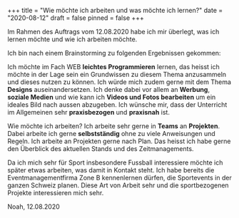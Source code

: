 +++
title = "Wie möchte ich arbeiten und was möchte ich lernen?"
date = "2020-08-12"
draft = false
pinned = false
+++


[](<>)Im Rahmen des Auftrags vom 12.08.2020 habe ich mir überlegt, was ich lernen möchte und wie ich arbeiten möchte.

Ich bin nach einem Brainstorming zu folgenden Ergebnissen gekommen:

Ich möchte im Fach WEB **leichtes Programmieren** lernen, das heisst ich möchte in der Lage sein ein Grundwissen zu diesem Thema anzusammeln und dieses nutzen zu können. Ich würde mich zudem gerne mit dem Thema **Designs** auseinandersetzen. Ich denke dabei vor allem an **Werbung**, **soziale Medien** und wie kann ich **Videos und Fotos bearbeiten** um ein ideales Bild nach aussen abzugeben. Ich wünsche mir, dass der Unterricht im Allgemeinen sehr **praxisbezogen** und **praxisnah** ist.

Wie möchte ich arbeiten? Ich arbeite sehr gerne in **Teams** an **Projekten**. Dabei arbeite ich gerne **selbstständig** ohne zu viele Anweisungen und Regeln. Ich arbeite an Projekten gerne nach Plan. Das heisst ich habe gerne den Überblick des aktuellen Stands und des Zeitmanagements.

Da ich mich sehr für Sport insbesondere Fussball interessiere möchte ich später etwas arbeiten, was damit in Kontakt steht. Ich habe bereits die Eventmanagementfirma Zone B kennenlernen dürfen, die Sportevents in der ganzen Schweiz planen. Diese Art von Arbeit sehr und die sportbezogenen Projekte interessieren mich sehr.

Noah, 12.08.2020